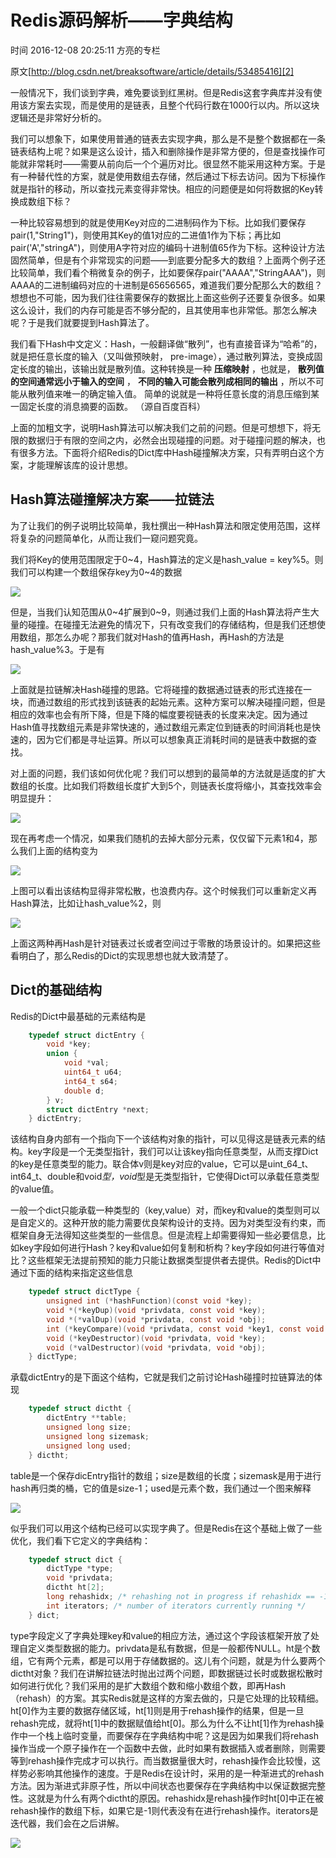 # Redis源码解析——字典结构

 时间 2016-12-08 20:25:11  方亮的专栏

原文[http://blog.csdn.net/breaksoftware/article/details/53485416][2]



一般情况下，我们谈到字典，难免要谈到红黑树。但是Redis这套字典库并没有使用该方案去实现，而是使用的是链表，且整个代码行数在1000行以内。所以这块逻辑还是非常好分析的。

我们可以想象下，如果使用普通的链表去实现字典，那么是不是整个数据都在一条链表结构上呢？如果是这么设计，插入和删除操作是非常方便的，但是查找操作可能就非常耗时——需要从前向后一个个遍历对比。很显然不能采用这种方案。于是有一种替代性的方案，就是使用数组去存储，然后通过下标去访问。因为下标操作就是指针的移动，所以查找元素变得非常快。相应的问题便是如何将数据的Key转换成数组下标？

一种比较容易想到的就是使用Key对应的二进制码作为下标。比如我们要保存pair(1,"String1")，则使用其Key的值1对应的二进值1作为下标；再比如pair('A',"stringA")，则使用A字符对应的编码十进制值65作为下标。这种设计方法固然简单，但是有个非常现实的问题——到底要分配多大的数组？上面两个例子还比较简单，我们看个稍微复杂的例子，比如要保存pair("AAAA","StringAAA")，则AAAA的二进制编码对应的十进制是65656565，难道我们要分配那么大的数组？想想也不可能，因为我们往往需要保存的数据比上面这些例子还要复杂很多。如果这么设计，我们的内存可能是否不够分配的，且其使用率也非常低。那怎么解决呢？于是我们就要提到Hash算法了。

我们看下Hash中文定义：Hash，一般翻译做“散列”，也有直接音译为“哈希”的，就是把任意长度的输入（又叫做预映射， pre-image），通过散列算法，变换成固定长度的输出，该输出就是散列值。这种转换是一种 **压缩映射** ，也就是， **散列值的空间通常远小于输入的空间** ， **不同的输入可能会散列成相同的输出** ，所以不可能从散列值来唯一的确定输入值。 简单的说就是一种将任意长度的消息压缩到某一固定长度的消息摘要的函数。 （源自百度百科） 

上面的加粗文字，说明Hash算法可以解决我们之前的问题。但是可想想下，将无限的数据归于有限的空间之内，必然会出现碰撞的问题。对于碰撞问题的解决，也有很多方法。下面将介绍Redis的Dict库中Hash碰撞解决方案，只有弄明白这个方案，才能理解该库的设计思想。

## Hash算法碰撞解决方案——拉链法

为了让我们的例子说明比较简单，我杜撰出一种Hash算法和限定使用范围，这样将复杂的问题简单化，从而让我们一窥问题究竟。

我们将Key的使用范围限定于0~4，Hash算法的定义是hash_value = key%5。则我们可以构建一个数组保存key为0~4的数据

![][5]

但是，当我们认知范围从0~4扩展到0~9，则通过我们上面的Hash算法将产生大量的碰撞。在碰撞无法避免的情况下，只有改变我们的存储结构，但是我们还想使用数组，那怎么办呢？那我们就对Hash的值再Hash，再Hash的方法是hash_value%3。于是有

![][6]

上面就是拉链解决Hash碰撞的思路。它将碰撞的数据通过链表的形式连接在一块，而通过数组的形式找到该链表的起始元素。这种方案可以解决碰撞问题，但是相应的效率也会有所下降，但是下降的幅度要视链表的长度来决定。因为通过Hash值寻找数组元素是非常快速的，通过数组元素定位到链表的时间消耗也是快速的，因为它们都是寻址运算。所以可以想象真正消耗时间的是链表中数据的查找。

对上面的问题，我们该如何优化呢？我们可以想到的最简单的方法就是适度的扩大数组的长度。比如我们将数组长度扩大到5个，则链表长度将缩小，其查找效率会明显提升：

![][7]

现在再考虑一个情况，如果我们随机的去掉大部分元素，仅仅留下元素1和4，那么我们上面的结构变为

![][8]

上图可以看出该结构显得非常松散，也浪费内存。这个时候我们可以重新定义再Hash算法，比如让hash_value%2，则

![][9]

上面这两种再Hash是针对链表过长或者空间过于零散的场景设计的。如果把这些看明白了，那么Redis的Dict的实现思想也就大致清楚了。

## Dict的基础结构

Redis的Dict中最基础的元素结构是

```c
    typedef struct dictEntry {
        void *key;
        union {
            void *val;
            uint64_t u64;
            int64_t s64;
            double d;
        } v;
        struct dictEntry *next;
    } dictEntry;
```

该结构自身内部有一个指向下一个该结构对象的指针，可以见得这是链表元素的结构。key字段是一个无类型指针，我们可以让该key指向任意类型，从而支撑Dict的key是任意类型的能力。联合体v则是key对应的value，它可以是uint_64_t、int64_t、double和void*型，void*型是无类型指针，它使得Dict可以承载任意类型的value值。 

一般一个dict只能承载一种类型的（key,value）对，而key和value的类型则可以是自定义的。这种开放的能力需要优良架构设计的支持。因为对类型没有约束，而框架自身无法得知这些类型的一些信息。但是流程上却需要得知一些必要信息，比如key字段如何进行Hash？key和value如何复制和析构？key字段如何进行等值对比？这些框架无法提前预知的能力只能让数据类型提供者去提供。Redis的Dict中通过下面的结构来指定这些信息

```c
    typedef struct dictType {
        unsigned int (*hashFunction)(const void *key);
        void *(*keyDup)(void *privdata, const void *key);
        void *(*valDup)(void *privdata, const void *obj);
        int (*keyCompare)(void *privdata, const void *key1, const void *key2);
        void (*keyDestructor)(void *privdata, void *key);
        void (*valDestructor)(void *privdata, void *obj);
    } dictType;
```

承载dictEntry的是下面这个结构，它就是我们之前讨论Hash碰撞时拉链算法的体现 

```c
    typedef struct dictht {
        dictEntry **table;
        unsigned long size;
        unsigned long sizemask;
        unsigned long used;
    } dictht;
```

table是一个保存dicEntry指针的数组；size是数组的长度；sizemask是用于进行hash再归类的桶，它的值是size-1；used是元素个数，我们通过一个图来解释 

![][10]

似乎我们可以用这个结构已经可以实现字典了。但是Redis在这个基础上做了一些优化，我们看下它定义的字典结构：

```c
    typedef struct dict {
        dictType *type;
        void *privdata;
        dictht ht[2];
        long rehashidx; /* rehashing not in progress if rehashidx == -1 */
        int iterators; /* number of iterators currently running */
    } dict;
```

type字段定义了字典处理key和value的相应方法，通过这个字段该框架开放了处理自定义类型数据的能力。privdata是私有数据，但是一般都传NULL。ht是个数组，它有两个元素，都是可以用于存储数据的。这儿有个问题，就是为什么要两个dictht对象？我们在讲解拉链法时抛出过两个问题，即数据链过长时或数据松散时如何进行优化？我们采用的是扩大数组个数和缩小数组个数，即再Hash（rehash）的方案。其实Redis就是这样的方案去做的，只是它处理的比较精细。ht[0]作为主要的数据存储区域，ht[1]则是用于rehash操作的结果，但是一旦rehash完成，就将ht[1]中的数据赋值给ht[0]。那么为什么不让ht[1]作为rehash操作中一个栈上临时变量，而要保存在字典结构中呢？这是因为如果我们将rehash操作当成一个原子操作在一个函数中去做，此时如果有数据插入或者删除，则需要等到rehash操作完成才可以执行。而当数据量很大时，rehash操作会比较慢，这样势必影响其他操作的速度。于是Redis在设计时，采用的是一种渐进式的rehash方法。因为渐进式非原子性，所以中间状态也要保存在字典结构中以保证数据完整性。这就是为什么有两个dictht的原因。rehashidx是rehash操作时ht[0]中正在被rehash操作的数组下标，如果它是-1则代表没有在进行rehash操作。iterators是迭代器，我们会在之后讲解。 

![][11]


[2]: http://blog.csdn.net/breaksoftware/article/details/53485416
[5]: ./img/ZJbQ7fv.png
[6]: ./img/fEjE7vV.png
[7]: ./img/MNJjqam.png
[8]: ./img/raAVbu3.png
[9]: ./img/nqaQzi7.png
[10]: ./img/yQBzeaj.png
[11]: ./img/3YnAVv3.png
